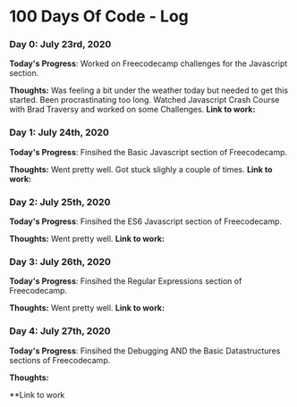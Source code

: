 # 100 Days Of Code - Log

### Day 0: July 23rd, 2020

**Today's Progress**: Worked on Freecodecamp challenges for the Javascript section.

**Thoughts:** Was feeling a bit under the weather today but needed to get this started. Been procrastinating too long. Watched Javascript Crash Course with Brad Traversy and worked on some Challenges.
**Link to work:** 



### Day 1: July 24th, 2020

**Today's Progress**: Finsihed the Basic Javascript section of Freecodecamp.

**Thoughts:** Went pretty well. Got stuck slighly a couple of times.
**Link to work:** 



### Day 2: July 25th, 2020

**Today's Progress**: Finsihed the ES6 Javascript section of Freecodecamp.

**Thoughts:** Went pretty well. 
**Link to work:** 


### Day 3: July 26th, 2020

**Today's Progress**: Finsihed the Regular Expressions section of Freecodecamp.

**Thoughts:** Went pretty well. 
**Link to work:** 


### Day 4: July 27th, 2020

**Today's Progress**: Finsihed the Debugging AND the Basic Datastructures sections of Freecodecamp.

**Thoughts:** 

**Link to work
